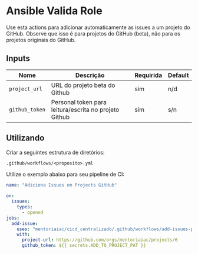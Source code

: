 # Ansible Valida Role
Use esta actions para adicionar automaticamente as issues a um projeto do GitHub. Observe que isso é para projetos do GitHub (beta), não para os projetos originais do GitHub.

## Inputs
| Nome | Descrição | Requirida |Default |
|------|-----------|-----------|--------|
|`project_url` | URL do projeto beta do Github | sim | n/d |
|`github_token` | Personal token para leitura/escrita no projeto Github | sim | s/n |


## Utilizando 
Criar a seguintes estrutura de diretórios: 

`.github/workflows/<proposito>.yml`

Utilize o exemplo abaixo para seu pipeline de CI:

```yaml
name: "Adiciona Issues em Projects GitHub"
  
on:
  issues:
    types:
      - opened
jobs:
  add-issue:
    uses: "mentoriaiac/cicd_centralizado/.github/workflows/add-issues-projects.yaml@v1"
    with:
      project-url: https://github.com/orgs/mentoriaiac/projects/6
      github_token: ${{ secrets.ADD_TO_PROJECT_PAT }}
```
